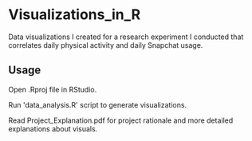# Visualizations_in_R
Data visualizations I created for a research experiment I conducted that correlates daily physical activity and daily Snapchat usage.

## Usage

Open .Rproj file in RStudio.

Run 'data_analysis.R' script to generate visualizations.

Read Project_Explanation.pdf for project rationale and more detailed explanations about visuals.